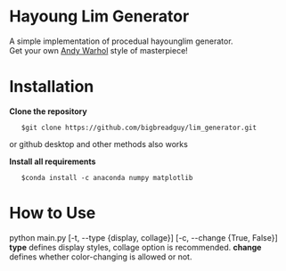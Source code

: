 # Hayoung Lim Generator
 A simple implementation of procedual hayounglim generator. </br>
 Get your own [Andy Warhol](https://en.wikipedia.org/wiki/Andy_Warhol) style of masterpiece!

# Installation
 **Clone the repository**
 ```
    $git clone https://github.com/bigbreadguy/lim_generator.git
 ```
 or github desktop and other methods also works

 **Install all requirements**
 ```
    $conda install -c anaconda numpy matplotlib
 ```

# How to Use
 python main.py [-t, --type {display, collage}] [-c, --change {True, False}]
 **type** defines display styles, collage option is recommended.
 **change** defines whether color-changing is allowed or not.
 
 
